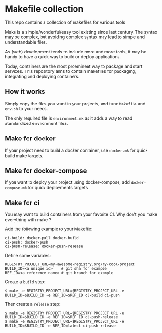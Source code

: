 # Makefile collection

This repo contains a collection of makefiles for various tools

Make is a simple/wonderful/easy tool existing since last century. The syntax
may be complex, but avoiding complex syntax may lead to simple and
understandable files.

As (web) development tends to include more and more tools, it may be handy to
have a quick way to build or deploy applications.

Today, containers are the most proeminent way to package and start services.
This repository aims to contain makefiles for packaging, integrating and
deploying containers.

## How it works

Simply copy the files you want in your projects, and tune `Makefile` and
`env.sh` to your needs.

The only required file is `environment.mk` as it adds a way to read
standardized environment files.

## Make for docker

If your project need to build a docker container, use `docker.mk` for quick
build make targets.

## Make for docker-compose

If you want to deploy your project using docker-compose, add
`docker-compose.mk` for quick deployments targets.

## Make for ci

You may want to build containers from your favorite CI. Why don't you make
everything with make ?

Add the following example to your Makefile:
```
ci-build: docker-pull docker-build
ci-push: docker-push
ci-push-release: docker-push-release
```

Define some variables:
```
REGISTRY_PROJECT_URL=my-awesome-registry.org/my-cool-project
BUILD_ID=<a unique id>    # git sha for example
REF_ID=<a reference name> # git branch for example
```

Create a `build` step:
```
$ make -e REGISTRY_PROJECT_URL=$REGISTRY_PROJECT_URL -e BUILD_ID=$BUILD_ID -e REF_ID=$REF_ID ci-build ci-push
```

Then create a `release` step:
```
$ make -e REGISTRY_PROJECT_URL=$REGISTRY_PROJECT_URL -e BUILD_ID=$BUILD_ID -e REF_ID=$REF_ID ci-push-release
$ make -e REGISTRY_PROJECT_URL=$REGISTRY_PROJECT_URL -e BUILD_ID=$BUILD_ID -e REF_ID=latest ci-push-release
```
